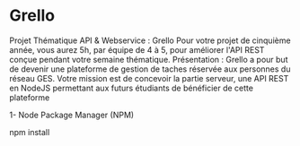 # Grello
Projet Thématique API &amp; Webservice : Grello  Pour votre projet de cinquième année, vous aurez 5h, par équipe de 4 à 5, pour améliorer l'API REST conçue pendant votre semaine thématique.  Présentation :  Grello a pour but de devenir une plateforme de gestion de taches réservée aux personnes du réseau GES. Votre mission est de concevoir la partie serveur, une API REST en NodeJS permettant aux futurs étudiants de bénéficier de cette plateforme


1- Node Package Manager (NPM)

npm install

